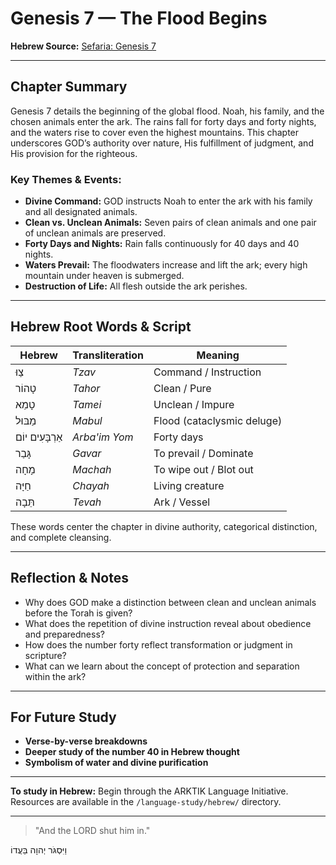 # Genesis 7 — The Flood Begins

**Hebrew Source:** [Sefaria: Genesis 7](https://www.sefaria.org/Genesis.7)

---

## Chapter Summary

Genesis 7 details the beginning of the global flood. Noah, his family, and the chosen animals enter the ark. The rains fall for forty days and forty nights, and the waters rise to cover even the highest mountains. This chapter underscores GOD’s authority over nature, His fulfillment of judgment, and His provision for the righteous.

### Key Themes & Events:

- **Divine Command:** GOD instructs Noah to enter the ark with his family and all designated animals.
- **Clean vs. Unclean Animals:** Seven pairs of clean animals and one pair of unclean animals are preserved.
- **Forty Days and Nights:** Rain falls continuously for 40 days and 40 nights.
- **Waters Prevail:** The floodwaters increase and lift the ark; every high mountain under heaven is submerged.
- **Destruction of Life:** All flesh outside the ark perishes.

---

## Hebrew Root Words & Script

| Hebrew            | Transliteration   | Meaning                                  |
|-------------------|-------------------|------------------------------------------|
| צַוּ              | *Tzav*             | Command / Instruction                    |
| טָהוֹר            | *Tahor*            | Clean / Pure                             |
| טָמֵא             | *Tamei*            | Unclean / Impure                         |
| מַבּוּל            | *Mabul*            | Flood (cataclysmic deluge)              |
| אַרְבָּעִים יוֹם   | *Arba'im Yom*      | Forty days                               |
| גָּבַר             | *Gavar*            | To prevail / Dominate                    |
| מָחָה             | *Machah*           | To wipe out / Blot out                   |
| חַיָּה             | *Chayah*           | Living creature                          |
| תֵּבָה             | *Tevah*            | Ark / Vessel                             |

These words center the chapter in divine authority, categorical distinction, and complete cleansing.

---

## Reflection & Notes

- Why does GOD make a distinction between clean and unclean animals before the Torah is given?
- What does the repetition of divine instruction reveal about obedience and preparedness?
- How does the number forty reflect transformation or judgment in scripture?
- What can we learn about the concept of protection and separation within the ark?

---

## For Future Study

- **Verse-by-verse breakdowns**
- **Deeper study of the number 40 in Hebrew thought**
- **Symbolism of water and divine purification**

---

**To study in Hebrew:** Begin through the ARKTIK Language Initiative. Resources are available in the `/language-study/hebrew/` directory.

---

> "And the LORD shut him in."

וַיִּסְגֹּר יְהוָה בַּעֲדוֹ


